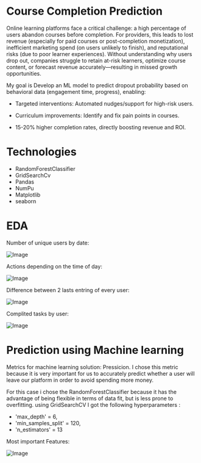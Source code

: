 # Course Completion Prediction
Online learning platforms face a critical challenge: a high percentage of users abandon courses before completion. For providers, this leads to lost revenue (especially for paid courses or post-completion monetization), inefficient marketing spend (on users unlikely to finish), and reputational risks (due to poor learner experiences). Without understanding why users drop out, companies struggle to retain at-risk learners, optimize course content, or forecast revenue accurately—resulting in missed growth opportunities.

My goal is Develop an ML model to predict dropout probability based on behavioral data (engagement time, progress), enabling:

- Targeted interventions: Automated nudges/support for high-risk users.

- Curriculum improvements: Identify and fix pain points in courses.

- 15-20% higher completion rates, directly boosting revenue and ROI.

# Technologies
- RandomForestClassifier
- GridSearchCv
- Pandas
- NumPu
- Matplotlib
- seaborn

# EDA
Number of unique users by date:

![Image](https://github.com/user-attachments/assets/7691e43a-dfc3-463c-aba6-40eeff757154)

Actions depending on the time of day:

![Image](https://github.com/user-attachments/assets/2ddae2b8-77e0-4921-a9c3-215d25914ebd)

Difference between 2 lasts entring of every user:

![Image](https://github.com/user-attachments/assets/40a356a0-cc76-4a22-8f53-2c4598b5e77f)

Complited tasks by user:

![Image](https://github.com/user-attachments/assets/6c2dc2ed-833b-46fd-8609-29e9d97a3bc4)


# Prediction using Machine learning
Metrics for machine learning solution: Pressicion. I chose this metric because it is very important for us to accurately predict whether a user will leave our platform in order to avoid spending more money.

For this case i chose the RandomForestClassifier because it has the advantage of being flexible in terms of data fit, but is less prone to overfitting.
using GridSearchCV I got the following hyperparameters : 
- 'max_depth' = 6,
- 'min_samples_split' = 120,
- 'n_estimators' = 13

Most important Features:

![Image](https://github.com/user-attachments/assets/0d98eb97-b7b2-4cee-a927-0281b4cd745f)
